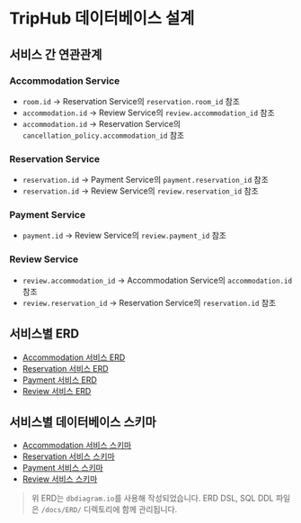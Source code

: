 # TripHub 데이터베이스 설계

## 서비스 간 연관관계

### Accommodation Service
- `room.id` → Reservation Service의 `reservation.room_id` 참조
- `accommodation.id` → Review Service의 `review.accommodation_id` 참조
- `accommodation.id` → Reservation Service의 `cancellation_policy.accommodation_id` 참조

### Reservation Service
- `reservation.id` → Payment Service의 `payment.reservation_id` 참조
- `reservation.id` → Review Service의 `review.reservation_id` 참조

### Payment Service
- `payment.id` → Review Service의 `review.payment_id` 참조

### Review Service
- `review.accommodation_id` → Accommodation Service의 `accommodation.id` 참조
- `review.reservation_id` → Reservation Service의 `reservation.id` 참조

## 서비스별 ERD
- [Accommodation 서비스 ERD](https://dbdiagram.io/d/67f689534f7afba184f7b40a)
- [Reservation 서비스 ERD](https://dbdiagram.io/d/ACCOMMODATION-684534b85a9a94714e63af89)
- [Payment 서비스 ERD](https://dbdiagram.io/d/6845350b5a9a94714e63b60b)
- [Review 서비스 ERD](https://dbdiagram.io/d/REVIEW-6845372a5a9a94714e63d82c)

## 서비스별 데이터베이스 스키마
- [Accommodation 서비스 스키마](accommodation/accommodation.sql)
- [Reservation 서비스 스키마](reservation/reservation.sql)
- [Payment 서비스 스키마](payment/payment.sql)
- [Review 서비스 스키마](review/review.sql)

> 위 ERD는 `dbdiagram.io`를 사용해 작성되었습니다.
> ERD DSL, SQL DDL 파일은 `/docs/ERD/` 디렉토리에 함께 관리됩니다.